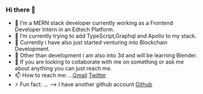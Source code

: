 ### Hi there 👋



- 🔭 I’m a MERN stack developer currently working as a Frontend Developer Intern in an Edtech Platform.
- 🌱 I’m currently trying to add TypeScript,Graphql and Apollo to my stack.
- 🤔 Currently i have also just started venturing into Blockchain Development.
- 🎨 Other than development i am also into 3d and will be learning Blender.
- 👯 If you are looking to collaborate with me on something or ask me about anything you can just reach me.
- 📫 How to reach me: ...[Gmail](atoppo267@gmail.com) [Twitter](https://twitter.com/toppo__avinash)
- ⚡ Fun fact: ...
-->  I have another github account [Github](https://github.com/Avi-000-Avi)
